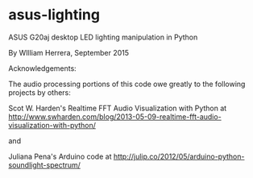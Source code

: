 # asus-lighting
ASUS G20aj desktop LED lighting manipulation in Python

By WIlliam Herrera, September 2015

Acknowledgements:

The audio processing portions of this code owe greatly to the following projects by others:

Scot W. Harden's Realtime FFT Audio Visualization with Python at http://www.swharden.com/blog/2013-05-09-realtime-fft-audio-visualization-with-python/

and 

Juliana Pena's Arduino code at http://julip.co/2012/05/arduino-python-soundlight-spectrum/

